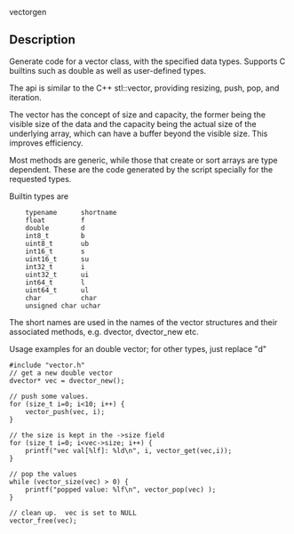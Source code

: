 vectorgen

Description
-----------

Generate code for a vector class, with the specified data types.  Supports C
builtins such as double as well as user-defined types.

The api is similar to the C++ stl::vector, providing resizing, push, pop,
and iteration.

The vector has the concept of size and capacity, the former being the visible
size of the data and the capacity being the actual size of the underlying
array, which can have a buffer beyond the visible size.  This improves
efficiency.  

Most methods are generic, while those that create or sort arrays are type
dependent.  These are the code generated by the script specially for the
requested types.

Builtin types are 

        typename      shortname
        float         f
        double        d
        int8_t        b
        uint8_t       ub
        int16_t       s
        uint16_t      su
        int32_t       i
        uint32_t      ui
        int64_t       l
        uint64_t      ul
        char          char
        unsigned char uchar

The short names are used in the names of the vector structures and their
associated methods, e.g. dvector, dvector_new etc.

Usage examples for an double vector; for other types, just replace "d"

    #include "vector.h"
    // get a new double vector
    dvector* vec = dvector_new();

    // push some values.
    for (size_t i=0; i<10; i++) {
        vector_push(vec, i);
    }

    // the size is kept in the ->size field
    for (size_t i=0; i<vec->size; i++) {
        printf("vec val[%lf]: %ld\n", i, vector_get(vec,i));
    }

    // pop the values
    while (vector_size(vec) > 0) {
        printf("popped value: %lf\n", vector_pop(vec) );
    }

    // clean up.  vec is set to NULL
    vector_free(vec);
